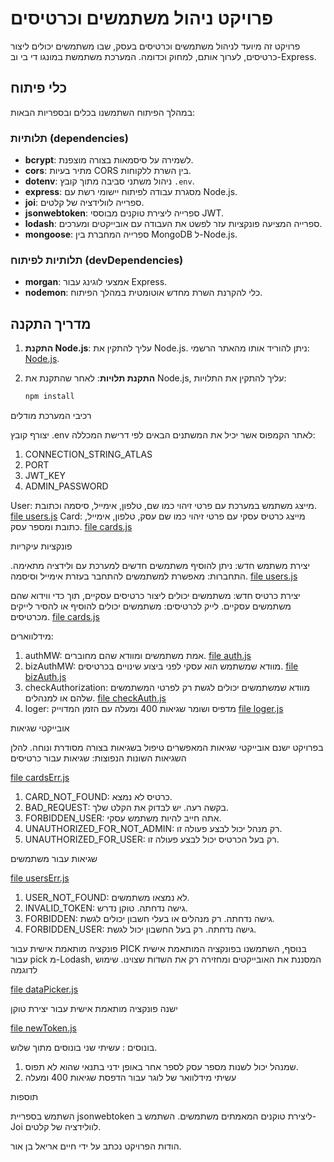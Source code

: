 # פרויקט ניהול משתמשים וכרטיסים

פרויקט זה מיועד לניהול משתמשים וכרטיסים בעסק, שבו משתמשים יכולים ליצור כרטיסים, לערוך אותם, למחוק וכדומה. המערכת משתמשת במונגו די בי וב-Express.

## כלי פיתוח

במהלך הפיתוח השתמשנו בכלים ובספריות הבאות:

### תלותיות (dependencies)

- **bcrypt**: לשמירה על סיסמאות בצורה מוצפנת.
- **cors**: מתיר בעיות CORS בין השרת ללקוחות.
- **dotenv**: ניהול משתני סביבה מתוך קובץ `.env`.
- **express**: מסגרת עבודה לפיתוח יישומי רשת עם Node.js.
- **joi**: ספרייה לוולידציה של קלטים.
- **jsonwebtoken**: ספרייה ליצירת טוקנים מבוססי JWT.
- **lodash**: ספרייה המציעה פונקציות עזר לפשט את העבודה עם אובייקטים ומערכים.
- **mongoose**: ספרייה המחברת בין MongoDB ל-Node.js.

### תלותיות לפיתוח (devDependencies)

- **morgan**: אמצעי לוגינג עבור Express.
- **nodemon**: כלי להקרנת השרת מחדש אוטומטית במהלך הפיתוח.

## מדריך התקנה

1. **התקנת Node.js**:
   עליך להתקין את Node.js. ניתן להוריד אותו מהאתר הרשמי: [Node.js](https://nodejs.org/).

2. **התקנת תלויות**:
   לאחר שהתקנת את Node.js, עליך להתקין את התלויות:
   ```bash
   npm install
   ```

רכיבי המערכת
מודלים

יצורף קובץ .env לאתר הקמפוס אשר יכיל את המשתנים הבאים לפי דרישת המכללה:

1. CONNECTION_STRING_ATLAS
2. PORT
3. JWT_KEY
4. ADMIN_PASSWORD

User: מייצג משתמש במערכת עם פרטי זיהוי כמו שם, טלפון, אימייל, סיסמה וכתובת. [file users.js](models/users.js)
Card: מייצג כרטיס עסקי עם פרטי זיהוי כמו שם עסק, טלפון, אימייל, כתובת ומספר עסק. [file cards.js](models/cards.js)

פונקציות עיקריות

יצירת משתמש חדש: ניתן להוסיף משתמשים חדשים למערכת עם ולידציה מתאימה.
התחברות: מאפשרת למשתמשים להתחבר בעזרת אימייל וסיסמה.
[file users.js](routers/users.js)

יצירת כרטיס חדש: משתמשים יכולים ליצור כרטיסים עסקיים, תוך כדי ווידוא שהם משתמשים עסקיים.
לייק לכרטיסים: משתמשים יכולים להוסיף או להסיר לייקים מכרטיסים.
[file cards.js](routers/cards.js)

מידלווארים:

1. authMW: אמת משתמשים ומוודא שהם מחוברים. [file auth.js](middleware/auth.js)
2. bizAuthMW: מוודא שמשתמש הוא עסקי לפני ביצוע שינויים בכרטיסים. [file bizAuth.js](middleware/bizAuth.js)
3. checkAuthorization: מוודא שמשתמשים יכולים לגשת רק לפרטי המשתמשים שלהם או למנהלים. [file checkAuth.js](middleware/checkAuth.js)
4. loger: מדפיס ושומר שגיאות 400 ומעלה עם הזמן המדוייק [file loger.js](middleware/loger.js)

אובייקטי שגיאות

בפרויקט ישנם אובייקטי שגיאות המאפשרים טיפול בשגיאות בצורה מסודרת ונוחה. להלן השגיאות השונות הנפוצות:
שגיאות עבור כרטיסים

[file cardsErr.js](errors/cardsErr.js)

1. CARD_NOT_FOUND: כרטיס לא נמצא.
2. BAD_REQUEST: בקשה רעה. יש לבדוק את הקלט שלך.
3. FORBIDDEN_USER: אתה חייב להיות משתמש עסקי.
4. UNAUTHORIZED_FOR_NOT_ADMIN: רק מנהל יכול לבצע פעולה זו.
5. UNAUTHORIZED_FOR_USER: רק בעל הכרטיס יכול לבצע פעולה זו.

שגיאות עבור משתמשים

[file usersErr.js](errors/usersErr.js)

1. USER_NOT_FOUND: לא נמצאו משתמשים.
2. INVALID_TOKEN: גישה נדחתה. טוקן נדרש.
3. FORBIDDEN: גישה נדחתה. רק מנהלים או בעלי חשבון יכולים לגשת.
4. FORBIDDEN_USER: גישה נדחתה. רק בעל החשבון יכול לגשת.

פונקציה מותאמת אישית עבור PICK
בנוסף, השתמשנו בפונקציה המותאמת אישית עבור pick מ-Lodash, המסננת את האובייקטים ומחזירה רק את השדות שצוינו. שימוש לדוגמה

[file dataPicker.js](config/dataPicker.js)

ישנה פונקציה מותאמת אישית עבור יצירת טוקן

[file newToken.js](scripts/newToken.js)

בונוסים :
עשיתי שני בונוסים מתוך שלוש.

1. שמנהל יכול לשנות מספר עסק לספר אחר באופן ידני בתנאי שהוא לא תפוס.
2. עשיתי מידלוואר של לוגר עבור הדפסת שגיאות 400 ומעלה

תוספות

השתמש בספריית jsonwebtoken ליצירת טוקנים המאמתים משתמשים.
השתמש ב-Joi לוולידציה של קלטים.

הודות
הפרויקט נכתב על ידי חיים אריאל בן אור.
